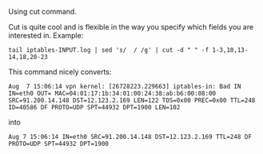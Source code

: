 Using cut command.

Cut is quite cool and is flexible in the way you specify which fields you are interested in.
Example:

```
tail iptables-INPUT.log | sed 's/  / /g' | cut -d " " -f 1-3,10,13-14,18,20-23
```

This command nicely converts:
```
Aug  7 15:06:14 vpn kernel: [26728223.229663] iptables-in: Bad IN IN=eth0 OUT= MAC=04:01:17:1b:34:01:00:24:38:ab:b6:00:08:00 SRC=91.200.14.148 DST=12.123.2.169 LEN=122 TOS=0x00 PREC=0x00 TTL=248 ID=40586 DF PROTO=UDP SPT=44932 DPT=1900 LEN=102
```
into
```
Aug 7 15:06:14 IN=eth0 SRC=91.200.14.148 DST=12.123.2.169 TTL=248 DF PROTO=UDP SPT=44932 DPT=1900
```
